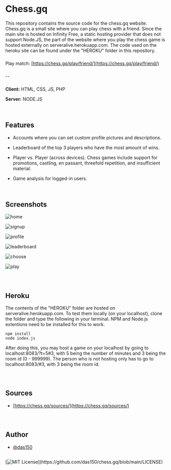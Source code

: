 
# Chess.gq

This repository contains the source code for the chess.gq website. Chess.gq is a small site where you can play chess with a friend. Since the main site is hosted on Infinity Free, a static hosting provider that does not support Node.JS, the part of the website where you play the chess game is hosted externally on serveralive.herokuapp.com. The code used on the heroku site can be found under the "HEROKU" folder in this repository.
###
Play match: [https://chess.gq/play/friend/](https://chess.gq/play/friend/)
###
--
###

**Client:** HTML, CSS, JS, PHP

**Server:** NODE.JS

⠀

## Features

- Accounts where you can set custom profile pictures and descriptions.

- Leaderboard of the top 3 players who have the most amount of wins.

- Player vs. Player (across devices). Chess games include support for promotions, castling, en passant, threefold repetition, and insufficient material.

- Game analysis for logged-in users.


⠀

###
## Screenshots

![home](https://user-images.githubusercontent.com/83658956/151048276-0a23a59c-2b8c-4f01-a8a5-2bbb8b9bb96d.png)

![signup](https://user-images.githubusercontent.com/83658956/151048525-7806ba14-ed05-4246-936a-2fa5335701da.png)

![profile](https://user-images.githubusercontent.com/83658956/151048696-1426aaf1-21f2-4bcf-9215-9e8df04a0071.png)

![leaderboard](https://user-images.githubusercontent.com/83658956/151048845-f3bbde02-81ca-44d1-9ee6-6792c8e42aa9.png)

![choose](https://user-images.githubusercontent.com/83658956/151049058-4130aa32-1ab2-42a0-8471-ca8cdb60a5e8.png)

![play](https://user-images.githubusercontent.com/83658956/151049297-09f71251-db69-496c-9321-6966dbafd51f.png)


###
⠀

## Heroku

The contents of the "HEROKU" folder are hosted on serveralive.herokuapp.com. To test them locally (on your localhost), clone the folder and type the following in your terminal. NPM and Node.js extentions need to be installed for this to work.

```
npm install
node index.js
```
After doing this, you may host a game on your localhost by going to localhost:8083/?t=5#3, with 5 being the number of minutes and 3 being the room id (0 - 999999). The person who is not hosting only has to go to localhost:8083/#3, with 3 being the room id.

###

⠀
⠀
## Sources

 - [https://chess.gq/sources/](https://chess.gq/sources/)

###

⠀
## Author

- [@das150](https://github.com/das150)

##
[![MIT License](https://img.shields.io/apm/l/atomic-design-ui.svg?)](https://github.com/das150/chess.gq/blob/main/LICENSE)

